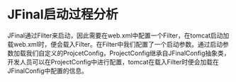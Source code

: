# JFinal启动过程分析

JFinal通过Filter来启动，因此需要在web.xml中配置一个Filter，在tomcat启动加载web.xml时，便会载入Filter。在Filter中我们配置了一个启动参数。通过启动参数加载我们自定义的ProjcetConfig，ProjectConfig继承自JFinalConfig抽象类，开发人员可以在ProjectConfig中进行配置，tomcat在载入Filter时便会加载在JFinalConfig中配置的信息。